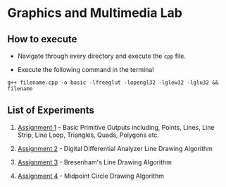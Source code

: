 # Graphics and Multimedia Lab

## How to execute

- Navigate through every directory and execute the `cpp` file.

- Execute the following command in the terminal

```
g++ filename.cpp -o basic -lfreeglut -lopengl32 -lglew32 -lglu32 && filename
```

## List of Experiments

1. [Assignment 1](https://github.com/vishaln15/Graphics-and-Multimedia-Lab/198-A1) - Basic Primitive Outputs including, Points, Lines, Line Strip, Line Loop, Triangles, Quads, Polygons etc.

2. [Assignment 2](https://github.com/vishaln15/Graphics-and-Multimedia-Lab/198-A2) - Digital Differential Analyzer Line Drawing Algorithm

3. [Assignment 3](https://github.com/vishaln15/Graphics-and-Multimedia-Lab/198-A3) - Bresenham's Line Drawing Algorithm

4. [Assignment 4](https://github.com/vishaln15/Graphics-and-Multimedia-Lab/198-A4) - Midpoint Circle Drawing Algorithm